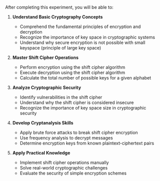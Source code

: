 After completing this experiment, you will be able to:

1. **Understand Basic Cryptography Concepts**

   - Comprehend the fundamental principles of encryption and decryption
   - Recognize the importance of key space in cryptographic systems
   - Understand why secure encryption is not possible with small keyspace (principle of large key space)

2. **Master Shift Cipher Operations**

   - Perform encryption using the shift cipher algorithm
   - Execute decryption using the shift cipher algorithm
   - Calculate the total number of possible keys for a given alphabet

3. **Analyze Cryptographic Security**

   - Identify vulnerabilities in the shift cipher
   - Understand why the shift cipher is considered insecure
   - Recognize the importance of key space size in cryptographic security

4. **Develop Cryptanalysis Skills**

   - Apply brute force attacks to break shift cipher encryption
   - Use frequency analysis to decrypt messages
   - Determine encryption keys from known plaintext-ciphertext pairs

5. **Apply Practical Knowledge**
   - Implement shift cipher operations manually
   - Solve real-world cryptographic challenges
   - Evaluate the security of simple encryption schemes
